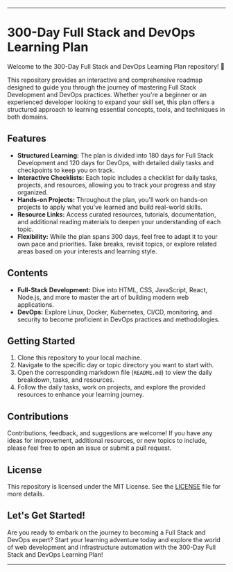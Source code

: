 ---

# 300-Day Full Stack and DevOps Learning Plan

Welcome to the 300-Day Full Stack and DevOps Learning Plan repository! 🚀

This repository provides an interactive and comprehensive roadmap designed to guide you through the journey of mastering Full Stack Development and DevOps practices. Whether you're a beginner or an experienced developer looking to expand your skill set, this plan offers a structured approach to learning essential concepts, tools, and techniques in both domains.

## Features

- **Structured Learning:** The plan is divided into 180 days for Full Stack Development and 120 days for DevOps, with detailed daily tasks and checkpoints to keep you on track.
- **Interactive Checklists:** Each topic includes a checklist for daily tasks, projects, and resources, allowing you to track your progress and stay organized.
- **Hands-on Projects:** Throughout the plan, you'll work on hands-on projects to apply what you've learned and build real-world skills.
- **Resource Links:** Access curated resources, tutorials, documentation, and additional reading materials to deepen your understanding of each topic.
- **Flexibility:** While the plan spans 300 days, feel free to adapt it to your own pace and priorities. Take breaks, revisit topics, or explore related areas based on your interests and learning style.

## Contents

- **Full-Stack Development:** Dive into HTML, CSS, JavaScript, React, Node.js, and more to master the art of building modern web applications.
- **DevOps:** Explore Linux, Docker, Kubernetes, CI/CD, monitoring, and security to become proficient in DevOps practices and methodologies.

## Getting Started

1. Clone this repository to your local machine.
2. Navigate to the specific day or topic directory you want to start with.
3. Open the corresponding markdown file (`README.md`) to view the daily breakdown, tasks, and resources.
4. Follow the daily tasks, work on projects, and explore the provided resources to enhance your learning journey.

## Contributions

Contributions, feedback, and suggestions are welcome! If you have any ideas for improvement, additional resources, or new topics to include, please feel free to open an issue or submit a pull request.

## License

This repository is licensed under the MIT License. See the [LICENSE](LICENSE) file for more details.

## Let's Get Started!

Are you ready to embark on the journey to becoming a Full Stack and DevOps expert? Start your learning adventure today and explore the world of web development and infrastructure automation with the 300-Day Full Stack and DevOps Learning Plan!

---